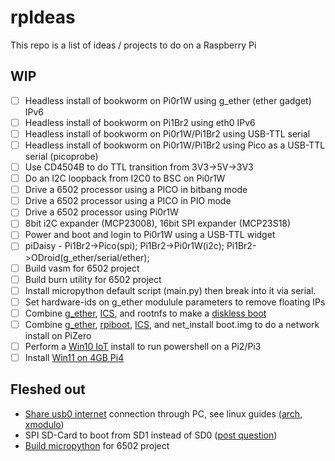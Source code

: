 # rpIdeas

This repo is a list of ideas / projects to do on a Raspberry Pi

## WIP

- [ ] Headless install of bookworm on Pi0r1W using g_ether (ether gadget) IPv6
- [ ] Headless install of bookworm on Pi1Br2 using eth0 IPv6
- [ ] Headless install of bookworm on Pi0r1W/Pi1Br2 using USB-TTL serial
- [ ] Headless install of bookworm on Pi0r1W/Pi1Br2 using Pico as a USB-TTL serial (picoprobe)
- [ ] Use CD4504B to do TTL transition from 3V3->5V->3V3
- [ ] Do an I2C loopback from I2C0 to BSC on Pi0r1W
- [ ] Drive a 6502 processor using a PICO in bitbang mode
- [ ] Drive a 6502 processor using a PICO in PIO mode
- [ ] Drive a 6502 processor using Pi0r1W
- [ ] 8bit i2C expander (MCP23008), 16bit SPI expander (MCP23S18)
- [ ] Power and boot and login to Pi0r1W using a USB-TTL widget
- [ ] piDaisy - Pi1Br2->Pico(spi); Pi1Br2->Pi0r1W(i2c); Pi1Br2->ODroid(g_ether/serial/ether);
- [ ] Build vasm for 6502 project
- [ ] Build burn utility for 6502 project
- [ ] Install micropython default script (main.py) then break into it via serial.
- [ ] Set hardware-ids on g_ether modulule parameters to remove floating IPs
- [ ] Combine [g_ether][5], [ICS][5], and rootnfs to make a [diskless boot][6]
- [ ] Combine [g_ether][5], [rpiboot][6], [ICS][5], and net_install boot.img to do a network install on PiZero
- [ ] Perform a [Win10 IoT][7] install to run powershell on a Pi2/Pi3
- [ ] Install [Win11 on 4GB Pi4][8]

## Fleshed out
- [Share usb0 internet][5] connection through PC, see linux guides ([arch][3], [xmodulo][4])
- SPI SD-Card to boot from SD1 instead of SD0 ([post question][1])
- [Build micropython][2] for 6502 project

[8]: https://www.youtube.com/watch?v=zGF_HaSdFyA "Win11WoR"
[7]: https://www.youtube.com/watch?v=JPRUbGIyODY "Win10IoT"
[6]: diskless#readme
[5]: g_ether#readme
[4]: https://www.xmodulo.com/internet-connection-sharing-iptables-linux.html
[3]: https://wiki.archlinux.org/title/Internet_sharing
[2]: micropython#readme
[1]: https://forums.raspberrypi.com/viewtopic.php?t=358559
